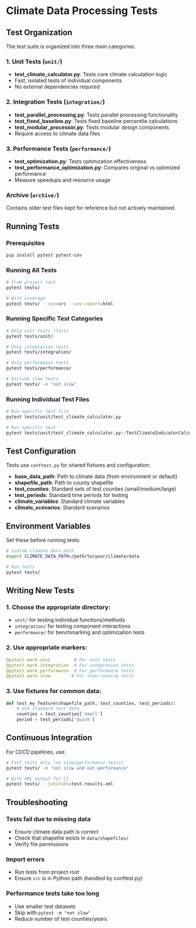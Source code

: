 # Climate Data Processing Tests

## Test Organization

The test suite is organized into three main categories:

### 1. Unit Tests (`unit/`)
- **test_climate_calculator.py**: Tests core climate calculation logic
- Fast, isolated tests of individual components
- No external dependencies required

### 2. Integration Tests (`integration/`)
- **test_parallel_processing.py**: Tests parallel processing functionality
- **test_fixed_baseline.py**: Tests fixed baseline percentile calculations
- **test_modular_processor.py**: Tests modular design components
- Require access to climate data files

### 3. Performance Tests (`performance/`)
- **test_optimization.py**: Tests optimization effectiveness
- **test_performance_optimization.py**: Compares original vs optimized performance
- Measure speedups and resource usage

### Archive (`archive/`)
Contains older test files kept for reference but not actively maintained.

## Running Tests

### Prerequisites
```bash
pip install pytest pytest-cov
```

### Running All Tests
```bash
# From project root
pytest tests/

# With coverage
pytest tests/ --cov=src --cov-report=html
```

### Running Specific Test Categories
```bash
# Only unit tests (fast)
pytest tests/unit/

# Only integration tests
pytest tests/integration/

# Only performance tests
pytest tests/performance/

# Exclude slow tests
pytest tests/ -m "not slow"
```

### Running Individual Test Files
```bash
# Run specific test file
pytest tests/unit/test_climate_calculator.py

# Run specific test
pytest tests/unit/test_climate_calculator.py::TestClimateIndicatorCalculator::test_calculate_indicators
```

## Test Configuration

Tests use `conftest.py` for shared fixtures and configuration:

- **base_data_path**: Path to climate data (from environment or default)
- **shapefile_path**: Path to county shapefile
- **test_counties**: Standard sets of test counties (small/medium/large)
- **test_periods**: Standard time periods for testing
- **climate_variables**: Standard climate variables
- **climate_scenarios**: Standard scenarios

## Environment Variables

Set these before running tests:

```bash
# Custom climate data path
export CLIMATE_DATA_PATH=/path/to/your/climate/data

# Run tests
pytest tests/
```

## Writing New Tests

### 1. Choose the appropriate directory:
- `unit/` for testing individual functions/methods
- `integration/` for testing component interactions
- `performance/` for benchmarking and optimization tests

### 2. Use appropriate markers:
```python
@pytest.mark.unit         # For unit tests
@pytest.mark.integration  # For integration tests
@pytest.mark.performance  # For performance tests
@pytest.mark.slow        # For slow-running tests
```

### 3. Use fixtures for common data:
```python
def test_my_feature(shapefile_path, test_counties, test_periods):
    # Use standard test data
    counties = test_counties['small']
    period = test_periods['quick']
```

## Continuous Integration

For CI/CD pipelines, use:

```bash
# Fast tests only (no slow/performance tests)
pytest tests/ -m "not slow and not performance"

# With XML output for CI
pytest tests/ --junitxml=test-results.xml
```

## Troubleshooting

### Tests fail due to missing data
- Ensure climate data path is correct
- Check that shapefile exists in `data/shapefiles/`
- Verify file permissions

### Import errors
- Run tests from project root
- Ensure `src` is in Python path (handled by conftest.py)

### Performance tests take too long
- Use smaller test datasets
- Skip with `pytest -m "not slow"`
- Reduce number of test counties/years